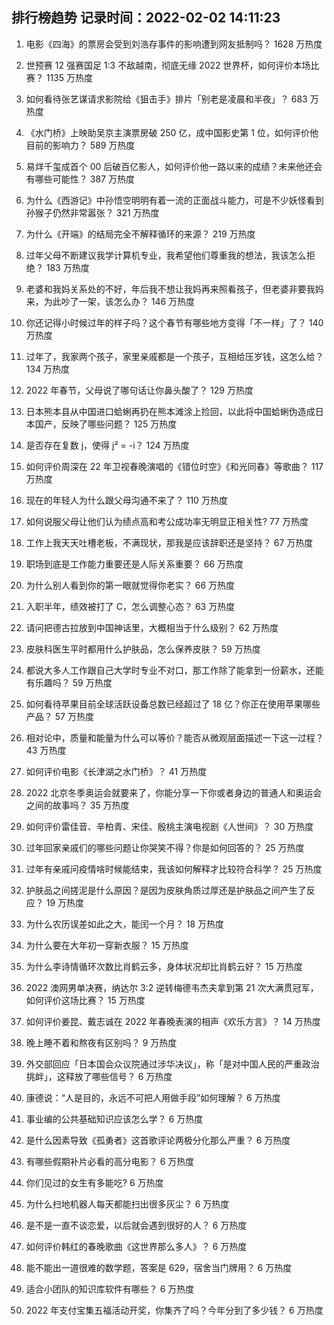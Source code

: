 
## 排行榜趋势 记录时间：2022-02-02 14:11:23
  
  1. 电影《四海》的票房会受到刘浩存事件的影响遭到网友抵制吗？ 1628 万热度
    
  2. 世预赛 12 强赛国足 1:3 不敌越南，彻底无缘 2022 世界杯，如何评价本场比赛？ 1135 万热度
    
  3. 如何看待张艺谋请求影院给《狙击手》排片「别老是凌晨和半夜」？ 683 万热度
    
  4. 《水门桥》上映助吴京主演票房破 250 亿，成中国影史第 1 位，如何评价他目前的影响力？ 589 万热度
    
  5. 易烊千玺成首个 00 后破百亿影人，如何评价他一路以来的成绩？未来他还会有哪些可能性？ 387 万热度
    
  6. 为什么《西游记》中孙悟空明明有着一流的正面战斗能力，可是不少妖怪看到孙猴子仍然非常嚣张？ 321 万热度
    
  7. 为什么《开端》的结局完全不解释循环的来源？ 219 万热度
    
  8. 过年父母不断建议我学计算机专业，我希望他们尊重我的想法，我该怎么拒绝？ 183 万热度
    
  9. 老婆和我妈关系处的不好，年后我不想让我妈再来照看孩子，但老婆非要我妈来，为此吵了一架，该怎么办？ 146 万热度
    
  10. 你还记得小时候过年的样子吗？这个春节有哪些地方变得「不一样」了？ 140 万热度
    
  11. 过年了，我家两个孩子，家里亲戚都是一个孩子，互相给压岁钱，这怎么给？ 134 万热度
    
  12. 2022 年春节，父母说了哪句话让你鼻头酸了？ 129 万热度
    
  13. 日本熊本县从中国进口蛤蜊再扔在熊本滩涂上捡回，以此将中国蛤蜊伪造成日本国产，反映了哪些问题？ 125 万热度
    
  14. 是否存在复数 j，使得 j² = -i？ 124 万热度
    
  15. 如何评价周深在 22 年卫视春晚演唱的《错位时空》《和光同春》等歌曲？ 117 万热度
    
  16. 现在的年轻人为什么跟父母沟通不来了？ 110 万热度
    
  17. 如何说服父母让他们认为绩点高和考公成功率无明显正相关性? 77 万热度
    
  18. 工作上我天天吐槽老板，不满现状，那我是应该辞职还是坚持？ 67 万热度
    
  19. 职场到底是工作能力重要还是人际关系重要？ 66 万热度
    
  20. 为什么别人看到你的第一眼就觉得你老实？ 66 万热度
    
  21. 入职半年，绩效被打了 C，怎么调整心态？ 63 万热度
    
  22. 请问把德古拉放到中国神话里，大概相当于什么级别？ 62 万热度
    
  23. 皮肤科医生平时都用什么护肤品，怎么保养皮肤？ 59 万热度
    
  24. 都说大多人工作跟自己大学时专业不对口，那工作除了能拿到一份薪水，还能有乐趣吗？ 59 万热度
    
  25. 如何看待苹果目前全球活跃设备总数已经超过了 18 亿？你正在使用苹果哪些产品？ 57 万热度
    
  26. 相对论中，质量和能量为什么可以等价？能否从微观层面描述一下这一过程？ 43 万热度
    
  27. 如何评价电影《长津湖之水门桥》？ 41 万热度
    
  28. 2022 北京冬季奥运会就要来了，你能分享一下你或者身边的普通人和奥运会之间的故事吗？ 35 万热度
    
  29. 如何评价雷佳音、辛柏青、宋佳、殷桃主演电视剧《人世间》？ 30 万热度
    
  30. 过年回家亲戚们的哪些问题让你哭笑不得？你是如何回答的？ 25 万热度
    
  31. 过年有亲戚问疫情啥时候能结束，我该如何解释才比较符合科学？ 25 万热度
    
  32. 护肤品之间搓泥是什么原因？是因为皮肤角质过厚还是护肤品之间产生了反应？ 19 万热度
    
  33. 为什么农历误差如此之大，能闰一个月？ 18 万热度
    
  34. 为什么要在大年初一穿新衣服？ 15 万热度
    
  35. 为什么李诗情循环次数比肖鹤云多，身体状况却比肖鹤云好？ 15 万热度
    
  36. 2022 澳网男单决赛，纳达尔 3:2 逆转梅德韦杰夫拿到第 21 次大满贯冠军，如何评价这场比赛？ 15 万热度
    
  37. 如何评价姜昆、戴志诚在 2022 年春晚表演的相声《欢乐方言》？ 14 万热度
    
  38. 晚上睡不着和熬夜有区别吗？ 9 万热度
    
  39. 外交部回应「日本国会众议院通过涉华决议」，称「是对中国人民的严重政治挑衅」，这释放了哪些信号？ 6 万热度
    
  40. 康德说：“人是目的，永远不可把人用做手段”如何理解？ 6 万热度
    
  41. 事业编的公共基础知识应该怎么学？ 6 万热度
    
  42. 是什么因素导致《孤勇者》这首歌评论两极分化那么严重？ 6 万热度
    
  43. 有哪些假期补片必看的高分电影？ 6 万热度
    
  44. 你们见过的女生有多能吃? 6 万热度
    
  45. 为什么扫地机器人每天都能扫出很多灰尘？ 6 万热度
    
  46. 是不是一直不谈恋爱，以后就会遇到很好的人？ 6 万热度
    
  47. 如何评价韩红的春晚歌曲《这世界那么多人》？ 6 万热度
    
  48. 能不能出一道很难的数学题，答案是 629，宿舍当门牌用？ 6 万热度
    
  49. 适合小团队的知识库软件有哪些？ 6 万热度
    
  50. 2022 年支付宝集五福活动开奖，你集齐了吗？今年分到了多少钱？ 6 万热度
    